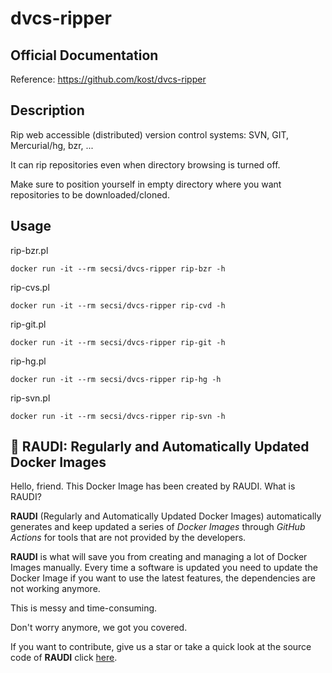 # dvcs-ripper

## Official Documentation
Reference: https://github.com/kost/dvcs-ripper

## Description
Rip web accessible (distributed) version control systems: SVN, GIT, Mercurial/hg, bzr, ...

It can rip repositories even when directory browsing is turned off.

Make sure to position yourself in empty directory where you want repositories to be downloaded/cloned.

## Usage

rip-bzr.pl
```
docker run -it --rm secsi/dvcs-ripper rip-bzr -h
```
rip-cvs.pl
```
docker run -it --rm secsi/dvcs-ripper rip-cvd -h
```

rip-git.pl
```
docker run -it --rm secsi/dvcs-ripper rip-git -h
```

rip-hg.pl
```
docker run -it --rm secsi/dvcs-ripper rip-hg -h
```

rip-svn.pl
```
docker run -it --rm secsi/dvcs-ripper rip-svn -h
```

## 🐳 RAUDI: Regularly and Automatically Updated Docker Images

Hello, friend. This Docker Image has been created by RAUDI. What is RAUDI?

**RAUDI** (Regularly and Automatically Updated Docker Images) automatically generates and keep updated a series of *Docker Images* through *GitHub Actions* for tools that are not provided by the developers.

**RAUDI** is what will save you from creating and managing a lot of Docker Images manually. Every time a software is updated you need to update the Docker Image if you want to use the latest features, the dependencies are not working anymore. 

This is messy and time-consuming. 

Don't worry anymore, we got you covered.

If you want to contribute, give us a star or take a quick look at the source code of **RAUDI** click [here](https://github.com/cybersecsi/RAUDI).